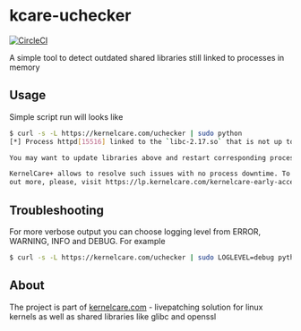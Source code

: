 # kcare-uchecker

[![CircleCI](https://circleci.com/gh/cloudlinux/kcare-uchecker.svg?style=svg)](https://circleci.com/gh/cloudlinux/kcare-uchecker)

A simple tool to detect outdated shared libraries still linked to processes in memory

## Usage

Simple script run will looks like

``` bash
$ curl -s -L https://kernelcare.com/uchecker | sudo python
[*] Process httpd[15516] linked to the `libc-2.17.so` that is not up to date.

You may want to update libraries above and restart corresponding processes.

KernelCare+ allows to resolve such issues with no process downtime. To find 
out more, please, visit https://lp.kernelcare.com/kernelcare-early-access?
```

## Troubleshooting

For more verbose output you can choose logging level from ERROR, WARNING, INFO and DEBUG. For example

``` bash
$ curl -s -L https://kernelcare.com/uchecker | sudo LOGLEVEL=debug python
```

## About
The project is part of [kernelcare.com](https://kernelcare.com "KernelCare") - livepatching solution for linux kernels as well as shared libraries like glibc and openssl
